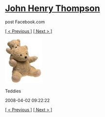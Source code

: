 # [John Henry Thompson](../README.md)
post Facebook.com

[[ < Previous ]](2008-04-02-6.md) [[ Next > ]](2008-04-02-8.md)

[![](../media/2008-04-02/Teddies-6.jpg)](../README.md)

Teddies

2008-04-02 09:22:22

[[ < Previous ]](2008-04-02-6.md) [[ Next > ]](2008-04-02-8.md)